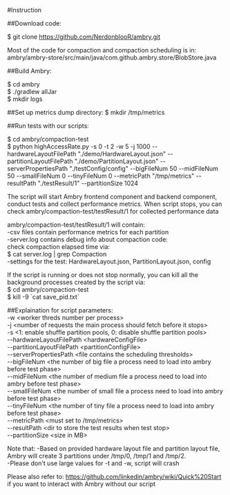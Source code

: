 #Instruction

##Download code:

$ git clone https://github.com/NerdonblooR/ambry.git
	
Most of the code for compaction and compaction scheduling is in:       
ambry/ambry-store/src/main/java/com.github.ambry.store/BlobStore.java

##Build Ambry: 

$ cd ambry      
$ ./gradlew allJar       
$ mkdir logs     

##Set up metrics dump directory:
$ mkdir /tmp/metrics

##Run tests with our scripts:

$ cd ambry/compaction-test    
$ python highAccessRate.py -s 0 -t 2 -w 5 -j 1000 --hardwareLayoutFilePath "./demo/HardwareLayout.json"  --partitionLayoutFilePath "./demo/PartitionLayout.json" --serverPropertiesPath "./testConfig/config" --bigFileNum 50 --midFileNum 50 --smallFileNum 0 --tinyFileNum 0 --metricPath "/tmp/metrics" --resultPath "./testResult/1" --partitionSize 1024        

The script will start Ambry frontend component and backend component, conduct tests and collect performance metrics.
When script stops, you can check ambry/compaction-test/testResult/1 for collected performance data

ambry/compaction-test/testResult/1 will contain:     
-csv files contain performance metrics for each partition  
-server.log contains debug info about compaction code:        
   check compaction elapsed time via:        
   $ cat server.log | grep Compaction             
-settings for the test: HardwareLayout.json, PartitionLayout.json, config             


If the script is running or does not stop normally, you can kill all the background processes created by the script via:        
$ cd ambry/compaction-test    
$ kill -9 \`cat save_pid.txt\`       


##Explaination for script parameters:     
-w \<worker threds number per process>   
-j \<number of requests the main process should fetch before it stops>   
-s \<1: enable shuffle partition pools, 0: disable shuffle partition pools>     
--hardwareLayoutFilePath \<hardwareConfigFile>      
--partitionLayoutFilePath \<partitionConfigFile>     
--serverPropertiesPath \<file contains the scheduling thresholds>   
--bigFileNum \<the number of big file a process need to load into ambry before test phase>   
--midFileNum \<the number of medium file a process need to load into ambry before test phase>   
--smallFileNum \<the number of small file a process need to load into ambry before test phase>   
--tinyFileNum \<the number of tiny file a process need to load into ambry before test phase>  
--metricPath \<must set to /tmp/metrics>        
--resultPath \<dir to store the test results when test stop>     
--partitionSize \<size in MB>     

Note that:
-Based on provided hardware layout file and partition layout file, Ambry will create 3 partitions
under /tmp/0, /tmp/1 and /tmp/2.        
-Please don't use large values for -t and -w, script will crash       

Please also refer to: https://github.com/linkedin/ambry/wiki/Quick%20Start
if you want to interact with Ambry without our script
